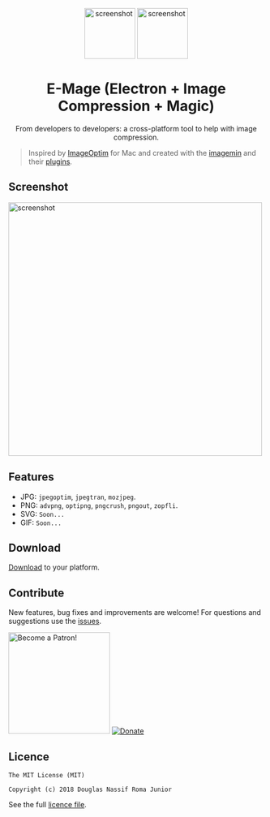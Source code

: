<center>
  
<p align="center">
<img src="https://raw.githubusercontent.com/douglasjunior/emage/master/screenshot/electron.png" alt="screenshot" width="100" />
<img src="https://raw.githubusercontent.com/douglasjunior/emage/master/screenshot/wizard.png" alt="screenshot" width="100" /> 
<p/>

<h1 align="center">E-Mage (Electron + Image Compression + Magic)</h1>
<p align="center">From developers to developers: a cross-platform tool to help with image compression.<p/>

</center>

> Inspired by [ImageOptim](https://github.com/ImageOptim/ImageOptim) for Mac and created with  the [imagemin](https://github.com/imagemin/imagemin) and their [plugins](https://www.npmjs.com/search?q=keywords:imageminplugin).

## Screenshot

<img src="https://raw.githubusercontent.com/douglasjunior/emage/master/screenshot/screen.png" alt="screenshot" width="500" />

## Features

- JPG: `jpegoptim`, `jpegtran`, `mozjpeg`.
- PNG: `advpng`, `optipng`, `pngcrush`, `pngout`, `zopfli`.
- SVG: `Soon...`
- GIF: `Soon...`

## Download

[Download](https://github.com/douglasjunior/emage/releases) to your platform.

## Contribute

New features, bug fixes and improvements are welcome! For questions and suggestions use the [issues](https://github.com/douglasjunior/emage/issues).

<a href="https://www.patreon.com/douglasjunior"><img src="http://i.imgur.com/xEO164Z.png" alt="Become a Patron!" width="200" /></a>
[![Donate](https://www.paypalobjects.com/en_US/i/btn/btn_donateCC_LG.gif)](https://www.paypal.com/cgi-bin/webscr?cmd=_s-xclick&hosted_button_id=E32BUP77SVBA2)

## Licence

```
The MIT License (MIT)

Copyright (c) 2018 Douglas Nassif Roma Junior
```

See the full [licence file](https://github.com/douglasjunior/emage/blob/master/LICENSE).
